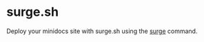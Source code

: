 # surge.sh

Deploy your minidocs site with surge.sh using the [surge](http://npmjs.com/surge) command.
